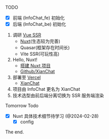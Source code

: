 TODO

- [x] 前端 (InfoChat_fe) 初始化
- [x] 后端 (InfoChat_be) 初始化

1. 调研 [Vue SSR](https://vuejs.org/guide/scaling-up/ssr.html)
	+ [Nuxt](https://nuxt.com/docs/getting-started/introduction)(生态较为完善)
	+ Quasar(框架存在时间长)
	+ Vite SSR(可玩性高)
2. Hello, Nuxt!
	- [搭建 Nuxt 项目](https://nuxt.com/docs/getting-started/installation)
	- [Github/XianChat](https://github.com/Kaikaikaifang/XianChat)
3. 部署至 [Vercel](https://vercel.com/kaikaikaifangs-projects/xianchat)
	- [XianChat](https://xianchat.vercel.app/)
4. 项目由 InfoChat 更名为 XianChat
5. 技术选型由前后端分离切换为 SSR 服务端渲染

Tomorrow Todo

- [x] Nuxt 具体技术细节待学习 (@2024-02-28)
	- [x] config

The end.